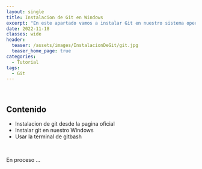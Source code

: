 ```yaml
---
layout: single
title: Instalacion de Git en Windows
excerpt: "En este apartado vamos a instalar Git en nuestro sistema operativo windows sin ningun problema y paso a paso para que todo salga bien y sin mas que decir vamos a darle."
date: 2022-11-18
classes: wide
header:
  teaser: /assets/images/InstalacionDeGit/git.jpg
  teaser_home_page: true
categories:
  - Tutorial
tags:  
  - Git
---
```


<br>

## Contenido

* Instalacion de git desde la pagina oficial
* Instalar git en nuestro Windows
* Usar la terminal de gitbash

<br>

En proceso ...